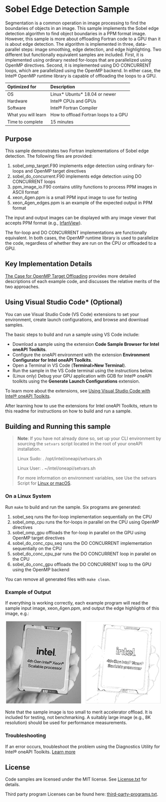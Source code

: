 # Sobel Edge Detection Sample
Segmentation is a common operation in image processing to find the boundaries of objects in an image.
This sample implements the Sobel edge detection algorithm to find object boundaries in a PPM format image.
However, this sample is more about offloading Fortran code to a GPU than it is about edge detection.
The algorithm is implemented in three, data-parallel steps: image smoothing, edge detection, and edge
highlighting. Two different but functionally equivalent samples are included. First, it is implemented
using ordinary nested for-loops that are parallelized using OpenMP directives. Second, it is implemented
using DO CONCURRENT loops, which are parallelized using the OpenMP backend. In either case, the
Intel&reg; OpenMP runtime library is capable of offloading the loops to a GPU.

| Optimized for       | Description
|:---                 |:---
| OS                  | Linux* Ubuntu* 18.04 or newer
| Hardware            | Intel&reg; CPUs and GPUs
| Software            | Intel&reg; Fortran Compiler
| What you will learn | How to offload Fortran loops to a GPU
| Time to complete    | 15 minutes

## Purpose
This sample demonstrates two Fortran implementations of Sobel edge detection. The following files are
provided:

 1. sobel_omp_target.F90 implements edge detection using ordinary for-loops and OpenMP target directives
 2. sobel_do_concurrent.F90 implements edge detection using DO CONCURRENT loops
 3. ppm_image_io.F90 contains utility functions to process PPM images in ASCII format
 4. xeon_4gen.ppm is a small PPM input image to use for testing
 5. xeon_4gen_edges.ppm is an example of the expected output in PPM format

The input and output images can be displayed with any image viewer that accepts PPM format
(e.g., [IrfanView](https://www.irfanview.com/)).

The for-loop and DO CONCURRENT implementations are functionally equivalent. In both cases, the OpenMP
runtime library is used to parallelize the code, regardless of whether they are run on the CPU or
offloaded to a GPU.

## Key Implementation Details
[The Case for OpenMP Target Offloading](https://www.intel.com/content/www/us/en/developer/articles/technical/the-case-for-openmp-target-offloading.html) provides more detailed descriptions of each example code, and discusses the relative merits of the two approaches.

## Using Visual Studio Code* (Optional)

You can use Visual Studio Code (VS Code) extensions to set your environment, create launch configurations,
and browse and download samples.

The basic steps to build and run a sample using VS Code include:
 - Download a sample using the extension **Code Sample Browser for Intel oneAPI Toolkits**.
 - Configure the oneAPI environment with the extension **Environment Configurator for Intel oneAPI Toolkits**.
 - Open a Terminal in VS Code (**Terminal>New Terminal**).
 - Run the sample in the VS Code terminal using the instructions below.
 - (Linux only) Debug your GPU application with GDB for Intel® oneAPI toolkits using the **Generate Launch Configurations** extension.

To learn more about the extensions, see
[Using Visual Studio Code with Intel® oneAPI Toolkits](https://www.intel.com/content/www/us/en/develop/documentation/using-vs-code-with-intel-oneapi/top.html).

After learning how to use the extensions for Intel oneAPI Toolkits, return to this readme for instructions on how to build and run a sample.

## Building and Running this sample

> **Note**: If you have not already done so, set up your CLI
> environment by sourcing  the `setvars` script located in
> the root of your oneAPI installation.
>
> Linux Sudo: . /opt/intel/oneapi/setvars.sh
>
> Linux User: . ~/intel/oneapi/setvars.sh
>
>For more information on environment variables, see Use the setvars Script for [Linux or macOS](https://www.intel.com/content/www/us/en/develop/documentation/oneapi-programming-guide/top/oneapi-development-environment-setup/use-the-setvars-script-with-linux-or-macos.html).

### On a Linux System
Run `make` to build and run the sample. Six programs are generated:

 1. sobel_seq runs the for-loop implementation sequentially on the CPU
 2. sobel_omp_cpu runs the for-loops in parallel on the CPU using OpenMP directives
 3. sobel_omp_gpu offloads the for-loop in parallel on the GPU using OpenMP target directives
 4. sobel_do_conc_cpu_seq runs the DO CONCURRENT implementation sequentially on the CPU
 5. sobel_do_conc_cpu_par runs the DO CONCURRENT loop in parallel on the CPU
 6. sobel_do_conc_gpu offloads the DO CONCURRENT loop to the GPU using the OpenMP backend

You can remove all generated files with `make clean`.

### Example of Output
If everything is working correctly, each example program will read the sample input image, xeon_4gen.ppm, 
and output the edge highlights of this image, e.g.:

![before and after images](Assets/image_edges.png)

Note that the sample image is too small to merit accelerator offload. It is included for testing, not
benchmarking. A suitably large image (e.g., 8K resolution) should be used for performance measurements.

### Troubleshooting
If an error occurs, troubleshoot the problem using the Diagnostics Utility for Intel® oneAPI Toolkits.
[Learn more](https://www.intel.com/content/www/us/en/develop/documentation/diagnostic-utility-user-guide/top.html)

## License
Code samples are licensed under the MIT license. See [License.txt](https://github.com/oneapi-src/oneAPI-samples/blob/master/License.txt) for details.

Third party program Licenses can be found here: [third-party-programs.txt](https://github.com/oneapi-src/oneAPI-samples/blob/master/third-party-programs.txt).
